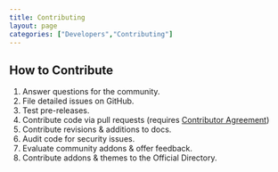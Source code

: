 ```yaml
---
title: Contributing
layout: page
categories: ["Developers","Contributing"]
---
```


## How to Contribute

1. Answer questions for the community.
1. File detailed issues on GitHub.
1. Test pre-releases.
1. Contribute code via pull requests (requires [Contributor Agreement](http://vanillaforums.org/contributors))
1. Contribute revisions & additions to docs.
1. Audit code for security issues.
1. Evaluate community addons & offer feedback.
1. Contribute addons & themes to the Official Directory.
